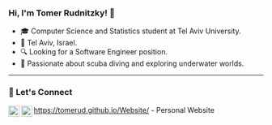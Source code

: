 ### Hi, I'm Tomer Rudnitzky! 🌟
- 🎓 Computer Science and Statistics student at Tel Aviv University.
- 📍 Tel Aviv, Israel.
- 🔍 Looking for a Software Engineer position.
- 🤿 Passionate about scuba diving and exploring underwater worlds.

---

### 🤝 Let's Connect 
https://tomerud.github.io/Website/ - Personal Website
[<img align="left" alt="TomerRudnitzky | LinkedIn" width="22px" src="https://cdn.jsdelivr.net/npm/simple-icons@v3/icons/linkedin.svg" />][linkedin]
[<img align="left" alt="TomerRudnitzky | Gmail" width="22px" src="https://cdn.jsdelivr.net/npm/simple-icons@v3/icons/gmail.svg" />][gmail]

[linkedin]: https://www.linkedin.com/public-profile/settings?lipi=urn%3Ali%3Apage%3Ad_flagship3_profile_self_edit_contact-info%3Byx7xo86wRqajsQ%2FRdAYT6w%3D%3D
[gmail]: mailto:tomer.rudnitzky@gmail.com
